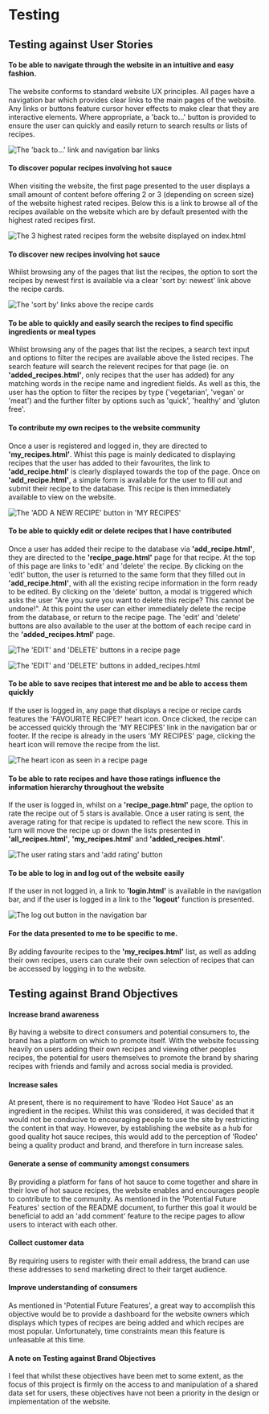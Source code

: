 # Testing
## Testing against User Stories
#### **To be able to navigate through the website in an intuitive and easy fashion.**

The website conforms to standard website UX principles. All pages have a navigation bar which provides clear links to the main pages of the website. Any links or buttons feature cursor hover effects to make clear that they are interactive elements. Where appropriate, a 'back to...' button is provided to ensure the user can quickly and easily return to search results or lists of recipes. 

![The 'back to...' link and navigation bar links](static/images/readme-images/testing-images/navigation.jpg "The 'back to...' link and navigation bar links")

#### **To discover popular recipes involving hot sauce**

When visiting the website, the first page presented to the user displays a small amount of content before offering 2 or 3 (depending on screen size) of the website highest rated recipes. Below this is a link to browse all of the recipes available on the website which are by default presented with the highest rated recipes first.

![The 3 highest rated recipes form the website displayed on index.html](static/images/readme-images/testing-images/index-recipes.jpg "The 3 highest rated recipes form the website displayed on index.html")

#### **To discover new recipes involving hot sauce**
Whilst browsing any of the pages that list the recipes, the option to sort the recipes by newest first is available via a clear 'sort by: newest' link above the recipe cards.

![The 'sort by' links above the recipe cards](static/images/readme-images/testing-images/sort-by.jpg "The 'sort by' links above the recipe cards")


#### **To be able to quickly and easily search the recipes to find specific ingredients or meal types**
Whilst browsing any of the pages that list the recipes, a search text input and options to filter the recipes are available above the listed recipes. The search feature will search the relevent recipes for that page (ie. on **'added_recipes.html'**, only recipes that the user has added) for any matching words in the recipe name and ingredient fields.
As well as this, the user has the option to filter the recipes by type ('vegetarian', 'vegan' or 'meat') and the further filter by options such as 'quick', 'healthy' and 'gluton free'.

#### **To contribute my own recipes to the website community**
Once a user is registered and logged in, they are directed to **'my_recipes.html'**. Whist this page is mainly dedicated to displaying recipes that the user has added to their favourites, the link to **'add_recipe.html'** is clearly displayed towards the top of the page. Once on **'add_recipe.html'**, a simple form is available for the user to fill out and submit their recipe to the database. This recipe is then immediately available to view on the website.

![The 'ADD A NEW RECIPE' button in 'MY RECIPES'](static/images/readme-images/testing-images/add-recipe-button.jpg "The 'ADD A NEW RECIPE' button in 'MY RECIPES'")

#### **To be able to quickly edit or delete recipes that I have contributed**
Once a user has added their recipe to the database via **'add_recipe.html'**, they are directed to the **'recipe_page.html'** page for that recipe. At the top of this page are links to 'edit' and 'delete' the recipe. By clicking on the 'edit' button, the user is returned to the same form that they filled out in **'add_recipe.html'**, with all the existing recipe information in the form ready to be edited. By clicking on the 'delete' button, a modal is triggered which asks the user "Are you sure you want to delete this recipe? This cannot be undone!". At this point the user can either immediately delete the recipe from the database, or return to the recipe page.
The 'edit' and 'delete' buttons are also available to the user at the bottom of each recipe card in the **'added_recipes.html'** page.

![The 'EDIT' and 'DELETE' buttons in a recipe page](static/images/readme-images/testing-images/edit-delete-buttons.jpg "The 'EDIT' and 'DELETE' buttons in a recipe page")

![The 'EDIT' and 'DELETE' buttons in added_recipes.html](static/images/readme-images/testing-images/recipe-card-edit-delete.jpg "The 'EDIT' and 'DELETE' buttons in added_recipes.html")

#### **To be able to save recipes that interest me and be able to access them quickly**
If the user is logged in, any page that displays a recipe or recipe cards features the 'FAVOURITE RECIPE?' heart icon. Once clicked, the recipe can be accessed quickly through the 'MY RECIPES' link in the navigation bar or footer. If the recipe is already in the users 'MY RECIPES' page, clicking the heart icon will remove the recipe from the list. 

![The heart icon as seen in a recipe page](static/images/readme-images/testing-images/heart-icon.jpg "The heart icon as seen in a recipe page")


#### **To be able to rate recipes and have those ratings influence the information hierarchy throughout the website**
If the user is logged in, whilst on a **'recipe_page.html'** page, the option to rate the recipe out of 5 stars is available. Once a user rating is sent, the average rating for that recipe is updated to reflect the new score. This in turn will move the recipe up or down the lists presented in **'all_recipes.html'**, **'my_recipes.html'** and **'added_recipes.html'**.

![The user rating stars and 'add rating' button](static/images/readme-images/testing-images/user-rating-stars.jpg "The user rating stars and 'add rating' button")

#### **To be able to log in and log out of the website easily**
If the user in not logged in, a link to **'login.html'** is available in the navigation bar, and if the user is logged in a link to the **'logout'** function is presented.

![The log out button in the navigation bar](static/images/readme-images/testing-images/log-out-button.jpg "The log out button in the navigation bar")


#### **For the data presented to me to be specific to me.**
By adding favourite recipes to the **'my_recipes.html'** list, as well as adding their own recipes, users can curate their own selection of recipes that can be accessed by logging in to the website.

## **Testing against Brand Objectives**
#### **Increase brand awareness**
By having a website to direct consumers and potential consumers to, the brand has a platform on which to promote itself. With the website focussing heavily on users adding their own recipes and viewing other peoples recipes, the potential for users themselves to promote the brand by sharing recipes with friends and family and across social media is provided.

#### **Increase sales**
At present, there is no requirement to have 'Rodeo Hot Sauce' as an ingredient in the recipes. Whilst this was considered, it was decided that it would not be conducive to encouraging people to use the site by restricting the content in that way. However, by establishing the website as a hub for good quality hot sauce recipes, this would add to the perception of 'Rodeo' being a quality product and brand, and therefore in turn increase sales.  

#### **Generate a sense of community amongst consumers**
By providing a platform for fans of hot sauce to come together and share in their love of hot sauce recipes, the website enables and encourages people to contribute to the community. As mentioned in the 'Potential Future Features' section of the README document, to further this goal it would be beneficial to add an 'add comment' feature to the recipe pages to allow users to interact with each other.

#### **Collect customer data**
By requiring users to register with their email address, the brand can use these addresses to send marketing direct to their target audience.

#### **Improve understanding of consumers**
As mentioned in 'Potential Future Features', a great way to accomplish this objective would be to provide a dashboard for the website owners which displays which types of recipes are being added and which recipes are most popular. Unfortunately, time constraints mean this feature is unfeasable at this time.

#### **A note on Testing against Brand Objectives**
I feel that whilst these objectives have been met to some extent, as the focus of this project is firmly on the access to and manipulation of a shared data set for users, these objectives have not been a priority in the design or implementation of the website.